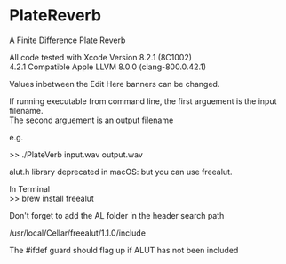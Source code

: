 # PlateReverb
A Finite Difference Plate Reverb

All code tested with Xcode Version 8.2.1 (8C1002)  
4.2.1 Compatible Apple LLVM 8.0.0 (clang-800.0.42.1)  

Values inbetween the Edit Here banners can be changed.  
  
If running executable from command line, the first arguement is the input filename.  
The second arguement is an output filename  
  
e.g.  
  
\>\> ./PlateVerb input.wav output.wav  
  
alut.h library deprecated in macOS: but you can use freealut.  

In Terminal  
\>\> brew install freealut  
  
Don't forget to add the AL folder in the header search path  
  
/usr/local/Cellar/freealut/1.1.0/include  
  
The #ifdef guard should flag up if ALUT has not been included
